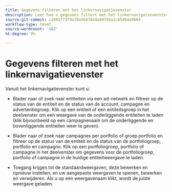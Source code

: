 ```yaml
---
title: Gegevens filteren met het linkernavigatievenster
description: Leer hoe u gegevens filtert met het linkernavigatievenster.
source-git-commit: cd461f73f4a70a5647844a6075ba1c65d64a9b04
workflow-type: tm+mt
source-wordcount: '162'
ht-degree: 0%

---
```


# Gegevens filteren met het linkernavigatievenster

Vanuit het linkernavigatievenster kunt u:

* Blader naar of zoek naar entiteiten via een ad-netwerk en filtreer op de status van de entiteit en de status van de account, campagne en advertentiegroep. Klik op een entiteit of een entiteitsgroep in het deelvenster om een weergave van de onderliggende entiteiten te laden (klik bijvoorbeeld op een campagnenaam om de onderliggende en bovenliggende entiteiten weer te geven).

* Blader naar of zoek naar campagnes per portfolio of groep portfolio en filtreer op de status van de entiteit en de status van de portfoliogroep, portfolio en campagne. Klik op een portfoliogroep, portfolio of campagne in het deelvenster om gegevens voor de portfoliogroep, portfolio of campagne in de huidige entiteitweergave te laden.

* Toegang krijgen tot de standaardweergaven, deze bewerken en opnieuw instellen; en uw aangepaste weergaven te openen, bewerken en verwijderen. Als u op een weergavenaam klikt, wordt de juiste weergave geladen.
